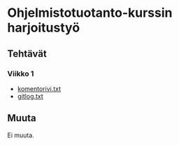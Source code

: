 # Ohjelmistotuotanto-kurssin harjoitustyö

## Tehtävät

### Viikko 1

 - [komentorivi.txt](laskarit/viikko1/komentorivi.txt)
 - [gitlog.txt](laskarit/viikko1/gitlog.txt)

## Muuta

Ei muuta.
